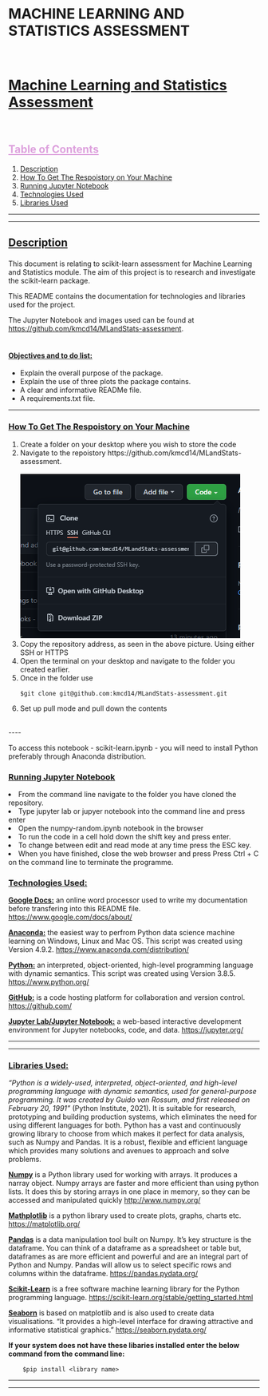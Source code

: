 <h1> MACHINE LEARNING AND STATISTICS ASSESSMENT</h1>

<br>
<h1><b><u> Machine Learning and Statistics Assessment</u></b></h1>



<br>
<h2 style=color:#DDA0DD><b><u>Table of Contents</b></u></h2></summary>
  <ol>
    <li><a href='#Description'> Description</a></li>
    <li><a href="#Script">How To Get The Respoistory on Your Machine</a></li>
    <li><a href="#Jupyter">Running Jupyter Notebook</a></li>
    <li><a href='#Technologies_Used'>Technologies Used</a></li>
    <li><a href="#Libraries_Used">Libraries Used</a></li>
    
  </ol>
  
---
---
<h2><b><u><p id='Description'> Description</b></u></p></h2>
This document is relating to scikit-learn assessment for Machine Learning and Statistics module. The aim of this project is to research and investigate the scikit-learn package.

This README contains the documentation for technologies and libraries used for the project. 

The Jupyter Notebook and images used can be found at https://github.com/kmcd14/MLandStats-assessment.
<br></br>

 <h4><u> Objectives and to do list: </u></h4>
 <ul>
  <li>Explain the overall purpose of the package.</li>
  <li>Explain the use of three plots the package contains. </li>
  <li>A clear and informative READMe file.</li>
  <li>A requirements.txt file.</li>
</ul>

---

<h3><b><u><p id='Script'> How To Get The Respoistory on Your Machine</b></u></p></h3>

<ol>
<li>Create a folder on your desktop where you wish to store the code</li>
<li>Navigate to the repoistory https://github.com/kmcd14/MLandStats-assessment.</il>
<br></br>

<img src='images/repository.PNG'>

<li>Copy the repository address, as seen in the above picture. Using either SSH or HTTPS</li>
<li>Open the terminal on your desktop and navigate to the folder you created earlier.</li>
<li>Once in the folder use 



    $git clone git@github.com:kmcd14/MLandStats-assessment.git


</li>
<li>Set up pull mode and pull down the contents
</li>
</ol>


</br>
----
</br>

To access this notebook - scikit-learn.ipynb -  you will need to install Python preferably through Anaconda distribution. 


<h3><b><u><p id='Jupyter'>Running Jupyter Notebook</p></b></u></p></h3>
<li>From the command line navigate to the folder you have cloned the  repository.</li>
<li>Type jupyter lab or jupyer notebook into the command line and press enter</li>
<li>Open the numpy-random.ipynb notebook in the browser</li>
<li>To run the code in a cell hold down the shift key and press enter.</li>
<li>To change between edit and read mode at any time press the ESC key.</li>
<li>When you have finished, close the web browser and press Press Ctrl + C on the command line to terminate the programme.</li>

<h3><b><u><p id='Technologies_Used'> Technologies Used:</b></u></p></h3>

<b><u>Google Docs:</u></b> an online word processor used to write my documentation before transfering into this README file. https://www.google.com/docs/about/

<b><u>Anaconda:</u></b> the easiest way to perfrom Python data science machine learning on Windows, Linux and Mac OS. This script was created using Version 4.9.2. https://www.anaconda.com/distribution/

<b><u>Python:</u></b> an interpreted, object-oriented, high-level programming language with dynamic semantics. This script was created using Version 3.8.5.  https://www.python.org/

<b><u>GitHub:</u></b> is a code hosting platform for collaboration and version control. https://github.com/

<b><u>Jupyter Lab/Jupyter Notebook:</u></b> a web-based interactive development environment for Jupyter notebooks, code, and data. https://jupyter.org/

---
---

<h3><b><u><p id='Libraries_Used'>Libraries Used:</b></u></p></h3>

<i>“Python is a widely-used, interpreted, object-oriented, and high-level programming language with dynamic semantics, used for general-purpose programming. It was created by Guido van Rossum, and first released on February 20, 1991”</i> (Python Institute, 2021). It is suitable for research, prototyping and building production systems, which eliminates the need for using different languages for both. Python has a vast and continuously growing library to choose from which makes it perfect for data analysis, such as Numpy and Pandas. It is a robust, flexible and efficient language which provides many solutions and avenues to approach and solve problems.

<u><b>Numpy</b></u> is a Python library used for working with arrays. It produces a narray object. Numpy arrays are faster and more efficient than using python lists. It does this by storing arrays in one place in memory, so they can be accessed and manipulated quickly http://www.numpy.org/

<u><b>Mathplotlib</b></u> is a python library used to create plots, graphs, charts etc. https://matplotlib.org/

<u><b>Pandas</b></u> is a data manipulation tool built on Numpy. It’s key structure is the dataframe. You can think of a dataframe as a spreadsheet or table but, dataframes as are more efficient and powerful and are an integral part of Python and Numpy. Pandas will allow us to select specific rows and columns within the dataframe. https://pandas.pydata.org/

<u><b>Scikit-Learn</b></u> is a free software machine learning library for the Python programming language. https://scikit-learn.org/stable/getting_started.html

<u><b>Seaborn</b></u> is based on matplotlib and is also used to create data visualisations. “It provides a high-level interface for drawing attractive and informative statistical graphics.” https://seaborn.pydata.org/


<b>If your system does not have these libaries installed enter the below command from the command line: </b>

```
    $pip install <library name>
```
---
---